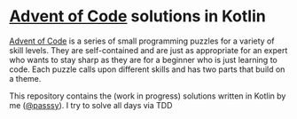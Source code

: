 # [Advent of Code](http://adventofcode.com/) solutions in Kotlin

[Advent of Code](http://adventofcode.com/) is a series of small programming puzzles for a variety of skill levels. They are self-contained and are just as appropriate for an expert who wants to stay sharp as they are for a beginner who is just learning to code. Each puzzle calls upon different skills and has two parts that build on a theme.

This repository contains the (work in progress) solutions written in Kotlin by me ([@passsy](https://twitter.com/passsy)). I try to solve all days via TDD